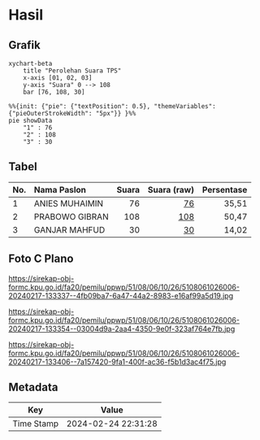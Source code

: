 # Hasil

## Grafik

```mermaid
xychart-beta
    title "Perolehan Suara TPS"
    x-axis [01, 02, 03]
    y-axis "Suara" 0 --> 108
    bar [76, 108, 30]
```

```mermaid
%%{init: {"pie": {"textPosition": 0.5}, "themeVariables": {"pieOuterStrokeWidth": "5px"}} }%%
pie showData
    "1" : 76
    "2" : 108
    "3" : 30
```

## Tabel

| No. | Nama Paslon    | Suara | Suara (raw) | Persentase |
|:--- |:-------------- | -----:| -----------:| ----------:|
| 1   | ANIES MUHAIMIN | 76    | [76][p-1]   | 35,51      |
| 2   | PRABOWO GIBRAN | 108   | [108][p-2]  | 50,47      |
| 3   | GANJAR MAHFUD  | 30    | [30][p-3]   | 14,02      |


[p-1]: https://github.com/gigit-pemilu/pemilu-2024-51-bali/blob/main/pilpres/hitung-suara/sub/51-bali/sub/08-buleleng/sub/06-buleleng/sub/1026-kampung-bugis/sub/006-tps/sub/paslon-1.txt
[p-2]: https://github.com/gigit-pemilu/pemilu-2024-51-bali/blob/main/pilpres/hitung-suara/sub/51-bali/sub/08-buleleng/sub/06-buleleng/sub/1026-kampung-bugis/sub/006-tps/sub/paslon-2.txt
[p-3]: https://github.com/gigit-pemilu/pemilu-2024-51-bali/blob/main/pilpres/hitung-suara/sub/51-bali/sub/08-buleleng/sub/06-buleleng/sub/1026-kampung-bugis/sub/006-tps/sub/paslon-3.txt

## Foto C Plano

https://sirekap-obj-formc.kpu.go.id/fa20/pemilu/ppwp/51/08/06/10/26/5108061026006-20240217-133337--4fb09ba7-6a47-44a2-8983-e16af99a5d19.jpg

https://sirekap-obj-formc.kpu.go.id/fa20/pemilu/ppwp/51/08/06/10/26/5108061026006-20240217-133354--03004d9a-2aa4-4350-9e0f-323af764e7fb.jpg

https://sirekap-obj-formc.kpu.go.id/fa20/pemilu/ppwp/51/08/06/10/26/5108061026006-20240217-133406--7a157420-9fa1-400f-ac36-f5b1d3ac4f75.jpg


## Metadata

| Key        | Value               |
| ---------- | ------------------- |
| Time Stamp | 2024-02-24 22:31:28 |



